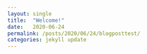 ```yaml
---
layout: single
title:  "Welcome!"
date:   2020-06-24 
permalink: /posts/2020/06/24/blogposttest/
categories: jekyll update
---
```


